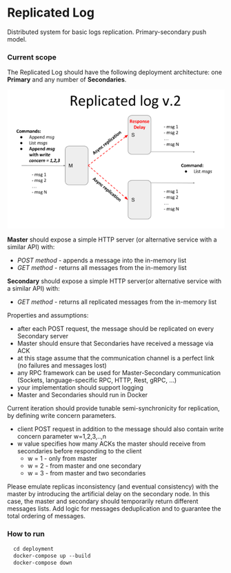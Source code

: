 # Replicated Log

Distributed system for basic logs replication. Primary-secondary push model.

### Current scope

The Replicated Log should have the following deployment architecture: one **Primary** and any number of **Secondaries**.

![](docs/img/iteration_2.png)

**Master** should expose a simple HTTP server (or alternative service with a similar API) with:
- _POST method_ - appends a message into the in-memory list
- _GET method_ - returns all messages from the in-memory list

**Secondary** should expose a simple  HTTP server(or alternative service with a similar API)  with:
- _GET method_ - returns all replicated messages from the in-memory list

Properties and assumptions:
- after each POST request, the message should be replicated on every Secondary server
- Master should ensure that Secondaries have received a message via ACK
- at this stage assume that the communication channel is a perfect link (no failures and messages lost)
- any RPC framework can be used for Master-Secondary communication (Sockets, language-specific RPC, HTTP, Rest, gRPC, …)
- your implementation should support logging
- Master and Secondaries should run in Docker

Current iteration should provide tunable semi-synchronicity for replication, by defining write concern parameters.
- client POST request in addition to the message should also contain write concern parameter w=1,2,3,..,n
- w value specifies how many ACKs the master should receive from secondaries before responding to the client
  - w = 1 - only from master
  - w = 2 - from master and one secondary
  - w = 3 - from master and two secondaries

Please emulate replicas inconsistency (and eventual consistency) with the master by introducing the artificial delay on the secondary node. In this case, the master and secondary should temporarily return different messages lists.
Add logic for messages deduplication and to guarantee the total ordering of messages.


### How to run

```shell
  cd deployment
  docker-compose up --build
  docker-compose down
```